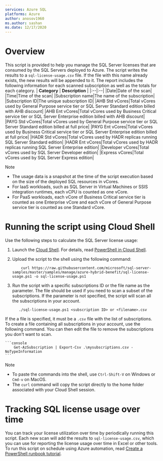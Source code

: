 ```yaml
---
services: Azure SQL
platforms: Azure
author: anosov1960
ms.author: sashan
ms.date: 12/17/2020
---
```


# Overview 

This script is provided to help you manage the SQL Server licenses that are consumed by the SQL Servers deployed to Azure. The script writes the results to a `sql-license-usage.csv` file. If the file with this name already exists, the new results will be appended to it. The report includes the following information for each scanned subscription as well as the totals for each  category.
| **Category** | **Description** |
|:--|:--|
|Date|Date of the scan|
|Time|Time of the scan|
|Subscription name|The name of the subscription|
|Subscription ID|The unique subscription ID|
|AHB Std vCores|Total vCores used by General Purpose service tier or SQL Server Standard edition billed with AHB discount|
|AHB Ent vCores|Total vCores used by Business Critical service tier or SQL Server Enterprise edition billed with AHB discount|
|PAYG Std vCores|Total vCores used by General Purpose service tier or SQL Server Standard edition billed at full price|
|PAYG Ent vCores|Total vCores used by Business Critical service tier or SQL Server Enterprise edition billed at full price|
|HADR Std  vCores|Total vCores used by HADR replicas running SQL Server Standard edition|
|HADR Ent vCores|Total vCores used by HADR replicas running SQL Server Enterprise edition|
|Developer vCores|Total vCores used by SQL Server Developer edition|
|Express vCores|Total vCores used by SQL Server Express edition|

>[!NOTE]
> - The usage data is a snapshot at the time of the script execution based on the size of the deployed SQL resources in vCores.
> - For IaaS workloads, such as SQL Server in Virtual Machines or SSIS integration runtimes, each vCPU is counted as one vCore.
> - For PaaS workloads, each vCore of Business Critical service tier is counted as one Enterprise vCore and each vCore of General Purpose service tier is counted as one Standard vCore.

# Running the script using Cloud Shell

Use the following steps to calculate the SQL Server license usage:

1. Launch the [Cloud Shell](https://shell.azure.com/). For details, read [PowerShell in Cloud Shell](https://aka.ms/pscloudshell/docs).

2. Upload the script to the shell using the following command:

    ```console
        curl https://raw.githubusercontent.com/microsoft/sql-server-samples/master/samples/manage/azure-hybrid-benefit/sql-license-usage.ps1 -o sql-license-usage.ps1
    ```

3. Run the script with a specific subscriptions ID or the file name as the parameter. The file should be used if you need to scan a subset of the subscriptions. If the parameter is not specified, the script will scan all the subscriptions in your account.

    ```console
       ./sql-license-usage.ps1 <subscription ID> or <filename>.csv
    ```

If the a file is specified, it must be a `.csv` file with the list of subscriptions. To create a file containing all subscriptions in your account, use the following command. You can then edit the file to remove the subscriptions you don't want to scan.

    ```console
        Get-AzSubscription | Export-Csv .\mysubscriptions.csv -NoTypeInformation
    ```
> [!NOTE]
> - To paste the commands into the shell, use `Ctrl-Shift-V` on Windows or `Cmd-v` on MacOS.
> - The `curl` command will copy the script directly to the home folder associated with your Cloud Shell session.

# Tracking SQL license usage over time

You can track your license utilization over time by periodically running this script. Each new scan will add the results to  `sql-license-usage.csv`, which you can use for reporting the license usage over time in Excel or other tools. To run this script on schedule using Azure automation, read [Create a PowerShell runbook tutorial](https://docs.microsoft.com/azure/automation/learn/automation-tutorial-runbook-textual-powershell).

